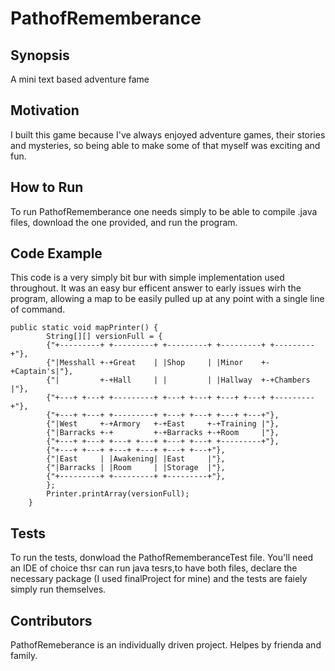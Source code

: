# PathofRememberance

## Synopsis
A mini text based adventure fame

## Motivation
I built this game because I've always enjoyed adventure games, their stories and mysteries, so being able to make some of that myself was exciting and fun.

## How to Run
To run PathofRememberance one needs simply to be able to compile .java files, download the one provided, and run the program.

## Code Example
This code is a very simply bit bur with simple implementation used throughout. It was an easy bur efficent answer to early issues wirh the program, allowing a map to be easily pulled up at any point with a single line of command.
```
public static void mapPrinter() {
		String[][] versionFull = {
		{"+---------+ +---------+ +---------+ +---------+ +---------+"},
		{"|Messhall +-+Great    | |Shop     | |Minor    +-+Captain's|"},
		{"|         +-+Hall     | |         | |Hallway  +-+Chambers |"},
		{"+---+ +---+ +---------+ +---+ +---+ +---+ +---+ +---------+"},
		{"+---+ +---+ +---------+ +---+ +---+ +---+ +---+"},
		{"|West     +-+Armory   +-+East     +-+Training |"},
		{"|Barracks +-+         +-+Barracks +-+Room     |"},
		{"+---+ +---+ +---+ +---+ +---+ +---+ +---------+"},
		{"+---+ +---+ +---+ +---+ +---+ +---+"},
		{"|East     | |Awakening| |East     |"},
		{"|Barracks | |Room     | |Storage  |"},
		{"+---------+ +---------+ +---------+"},
		};
		Printer.printArray(versionFull);
	}
```

## Tests
To run the tests, donwload the PathofRememberanceTest file. You'll need an IDE of choice thsr can run java tesrs,to have both files, declare the necessary package (I used finalProject for mine) and the tests are faiely simply run themselves.

## Contributors
PathofRemeberance is an individually driven project.
Helpes by frienda and family.
